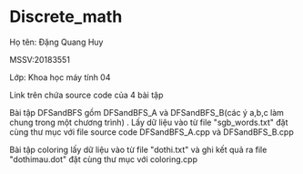 # Discrete_math

Họ tên: Đặng Quang Huy

MSSV:20183551

Lớp: Khoa học máy tính 04

Link trên chứa source code của 4 bài tập

Bài tập DFSandBFS gồm DFSandBFS_A và DFSandBFS_B(các ý a,b,c làm chung trong một chương trình) . Lấy dữ liệu vào từ file "sgb_words.txt" đặt cùng thư mục với file source code DFSandBFS_A.cpp và DFSandBFS_B.cpp

Bài tập coloring lấy dữ liệu vào từ file "dothi.txt" và ghi kết quả ra file "dothimau.dot" đặt cùng thư mục với coloring.cpp
